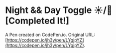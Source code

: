 # Night && Day Toggle ☀️/🌙  [Completed It!]

A Pen created on CodePen.io. Original URL: [https://codepen.io/jh3y/pen/LYgjpYZ](https://codepen.io/jh3y/pen/LYgjpYZ).


